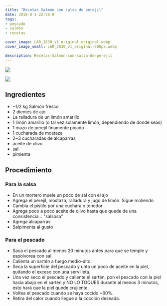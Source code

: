 ```yaml
---
title: "Recetas Salmón con salsa de perejil"
date: 2018-8-1 22:58:0
tags: 
- pescado
- salmón
- recetas

cover_image: LAR_2830_v1_original-original.webp
cover_image_small: LAR_2830_v1_original-500px.webp

description: Recetas-Salmón-con-salsa-de-perejil
---
```



[![](LAR_2830_v1_original-800px.webp)](LAR_2830_v1_original-original.webp)

[![](LAR_2831_v1_original-800px.webp)](LAR_2831_v1_original-original.webp)


## Ingredientes

*   ~1/2 kg Salmón fresco
*   2 dientes de ajo
*   La ralladura de un limón amarillo
*   1 limón amarillo (o tal vez solamente limón, dependiendo de donde seas)
*   1 mazo de perejil finamente picado
*   1 cucharada de mostaza
*   2~3 cucharadas de alcaparras
*   aceite de olivo
*   sal
*   pimienta

## Procedimiento

### Para la salsa

*  En un mortero muele un poco de sal con el ajo
*  Agrega el perejil, mostaza, ralladura y jugo de limón. Sigue moliendo
*  Cambia el pistilo por una cuchara o tenedor
*  Agrega poco a poco aceite de olivo hasta que quede de una consistencia... "salsosa"
*  Agrega alcaparras
*  Salpimenta al gusto

### Para el pescado

*  Saca el pescado al menos 20 minutos antes para que se temple y espolvorea con sal.
*  Calienta un sartén a fuego medio-alto.
*  Seca la superficie del pescado y unta un poco de aceite en la piel, quitando el exceso con una servilleta.
*  Una vez seco el pescado y caliente el sartén, pon el pescado con la piel hacia abajo en el sartén y NO LO TOQUES durante al menos 3 minutos, esto hará que la piel quede crujiente.
*  Voltea el pescado cuando se haya cocido ~60%.
*  Retira del calor cuando llegue a la cocción deseada.
